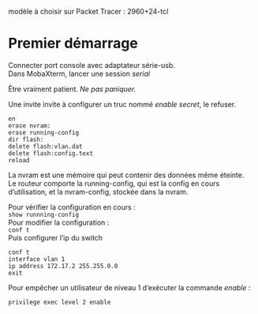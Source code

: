 modèle à choisir sur Packet Tracer : 2960+24-tcl

# Premier démarrage

Connecter port console avec adaptateur série-usb.  
Dans MobaXterm, lancer une session *serial*

Être vraiment patient. *Ne pas paniquer.*

Une invite invite à configurer un truc nommé *enable secret*, le refuser.

```
en
erase nvram:
erase running-config
dir flash:
delete flash:vlan.dat
delete flash:config.text
reload
```

La nvram est une mémoire qui peut contenir des données même éteinte.  
Le routeur comporte la running-config, qui est la config en cours d’utilisation, et la nvram-config, stockée dans la nvram.

Pour vérifier la configuration en cours :  
`show runnning-config`  
Pour modifier la configuration :  
`conf t`  
Puis configurer l’ip du switch

```
conf t
interface vlan 1
ip address 172.17.2 255.255.0.0
exit
```

Pour empêcher un utilisateur de niveau 1 d’exécuter la commande *enable* :

`privilege exec level 2 enable`
